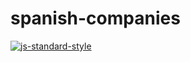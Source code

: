 # spanish-companies
[![js-standard-style](https://img.shields.io/badge/code%20style-standard-brightgreen.svg?style=flat)](https://github.com/feross/standard)
